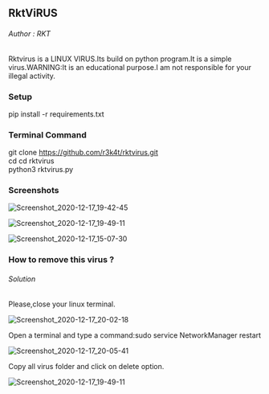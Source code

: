 
<h2>RktViRUS</h2>

<h6>Author : RKT </h6>


Rktvirus  is a LINUX VIRUS.Its build on python program.It is a simple virus.WARNING:It is an educational purpose.I am not responsible for your illegal activity.


### Setup ###


pip install -r requirements.txt


### Terminal Command ###


git clone https://github.com/r3k4t/rktvirus.git
<br>
cd cd rktvirus
<br>
python3 rktvirus.py


### Screenshots ###


![Screenshot_2020-12-17_19-42-45](https://user-images.githubusercontent.com/69615463/102498872-85488700-40a0-11eb-9517-6497ee170adf.png)

![Screenshot_2020-12-17_19-49-11](https://user-images.githubusercontent.com/69615463/102499558-58e13a80-40a1-11eb-969d-b16b8f85df56.png)

![Screenshot_2020-12-17_15-07-30](https://user-images.githubusercontent.com/69615463/102497900-41a14d80-409f-11eb-9b1b-d0c8b00f4ede.png)


### How to remove this virus ? ###

<h6>Solution</h6>

Please,close your linux terminal.

![Screenshot_2020-12-17_20-02-18](https://user-images.githubusercontent.com/69615463/102501802-d7d77280-40a3-11eb-8b10-b2131beffe28.png)

Open a terminal and type a command:sudo service NetworkManager restart

![Screenshot_2020-12-17_20-05-41](https://user-images.githubusercontent.com/69615463/102501992-13723c80-40a4-11eb-9939-59dc28246e33.png)

Copy all virus folder and click on delete option.

![Screenshot_2020-12-17_19-49-11](https://user-images.githubusercontent.com/69615463/102499558-58e13a80-40a1-11eb-969d-b16b8f85df56.png)


